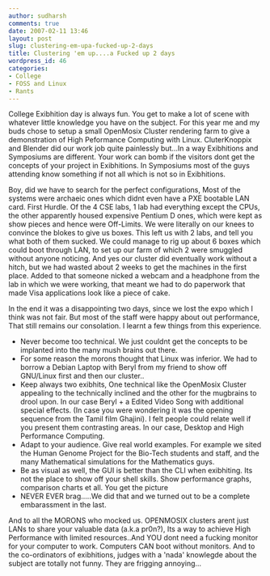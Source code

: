 ```yaml
---
author: sudharsh
comments: true
date: 2007-02-11 13:46
layout: post
slug: clustering-em-upa-fucked-up-2-days
title: Clustering 'em up....a Fucked up 2 days
wordpress_id: 46
categories:
- College
- FOSS and Linux
- Rants
---
```


College Exibhition day is always fun. You get to make a lot of scene with whatever little knowledge you have on the subject. For this year me and my buds chose to setup a small OpenMosix Cluster rendering farm to give a demonstration of High Peformance Computing with Linux. CluterKnoppix and Blender did our work job quite painlessly but...In a way Exibhitions and Symposiums are different. Your work can bomb if the visitors dont get the concepts of your project in Exibhitions.  In Symposiums most of the guys attending know something if not all which is not so in Exibhitions.

Boy, did we have to search for the perfect configurations, Most of the systems were archaeic ones which didnt even have a PXE bootable LAN card. First Hurdle. Of the 4 CSE labs, 1 lab had everything except the CPUs, the other apparently housed expensive Pentium D ones, which were kept as show pieces and hence were Off-Limits. We were literally on our knees to convince the blokes to give us boxes. This left us with 2 labs, and tell you what both of them sucked. We could manage to rig up about 6 boxes which could boot through LAN, to set up our farm of which 2 were smuggled without anyone noticing. And yes our cluster did eventually work without a hitch, but we had wasted about 2 weeks to get the machines in the first place. Added to that someone nicked a webcam and a headphone from the lab in which we were working, that meant we had to do paperwork that made Visa applications look like a piece of cake. 

In the end it was a disappointing two days, since we lost the expo which I think was not fair. But most of the staff were happy about out performance, That still remains our consolation. 
I learnt a few things from this experience.

* Never become too technical. We just couldnt get the concepts to be implanted into the many mush brains out there.
* For some reason the morons thought that Linux was inferior. We had to borrow a Debian Laptop with Beryl from my friend to show off GNU/Linux first and then our cluster..
* Keep always two exibhits, One technical like the OpenMosix Cluster appealing to the technically inclined and the other for the mugbrains to drool upon. In our case Beryl + a Edited Video Song with additional special effects. (In case you were wondering it was the opening sequence from the Tamil film Ghajini). I felt people could relate well if you present them contrasting areas. In our case, Desktop and High Performance Computing.
* Adapt to your audience. Give real world examples. For example we sited the Human Genome Project for the Bio-Tech students and staff, and the many Mathematical simulations for the Mathematics guys. 
* Be as visual as well, the GUI is better than the CLI when exibhiting. Its not the place to show off your shell skills. Show performance graphs, comparison charts et all. You get the picture
* NEVER EVER brag.....We did that and we turned out to be a complete embarassment in the last. 

And to all the MORONS who mocked us. OPENMOSIX clusters arent just LANs to share your valuable data (a.k.a pr0n?), Its a way to achieve High Performance with limited resources..And YOU dont need a fucking monitor for your computer to work. Computers CAN boot without monitors.
And to the co-ordinators of exibhitions, judges with a 'nada' knowlegde about the subject are totally not funny. They are frigging annoying...

